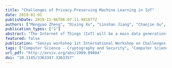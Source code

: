 ```yaml
---
title: "Challenges of Privacy-Preserving Machine Learning in IoT"
date: 2019-01-01
publishDate: 2019-11-06T06:07:11.981077Z
authors: ["Mengyao Zheng", "Dixing Xu", "Linshan Jiang", "Chaojie Gu", "Rui Tan", "Peng Cheng"]
publication_types: ["1"]
abstract: "The Internet of Things (IoT) will be a main data generation infrastructure for achieving better system intelligence. However, the extensive data collection and processing in IoT also engender various privacy concerns. This paper provides a taxonomy of the existing privacy-preserving machine learning approaches developed in the context of cloud computing and discusses the challenges of applying them in the context of IoT. Moreover, we present a privacy-preserving inference approach that runs a lightweight neural network at IoT objects to obfuscate the data before transmission and a deep neural network in the cloud to classify the obfuscated data. Evaluation based on the MNIST dataset shows satisfactory performance."
featured: false
publication: "Sensys workshop 1st International Workshop on Challenges in Artificial Intelligence and Machine Learning for Internet of Things  - AIChallengeIoT'19"
tags: ["Computer Science - Cryptography and Security", "Computer Science - Machine Learning", "Statistics - Machine Learning"]
url_pdf: "http://arxiv.org/abs/1909.09804"
doi: "10.1145/3363347.3363357"
---
```


